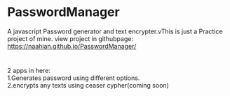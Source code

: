 # PasswordManager
A javascript Password generator and text encrypter.vThis is just a Practice project of mine.
view project in githubpage: https://naahian.github.io/PasswordManager/
#
2 apps in here:\
1.Generates password using different options.\
2.encrypts any texts using ceaser cypher(coming soon)
